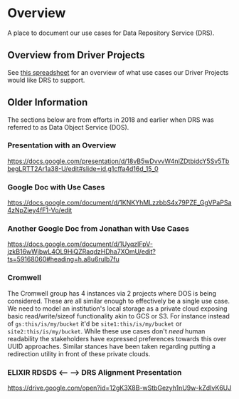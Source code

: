 # Overview

A place to document our use cases for Data Repository Service (DRS).

## Overview from Driver Projects

See [this spreadsheet](https://docs.google.com/spreadsheets/d/1BoigMy4I44Wbd0y-GRvLtUCkGmRk5RAlJYf6zJGlRWg/edit#gid=0) for an overview of what use cases our Driver Projects would like DRS to support.

## Older Information

The sections below are from efforts in 2018 and earlier when DRS was referred to as Data Object Service (DOS).

### Presentation with an Overview

https://docs.google.com/presentation/d/18vB5wDvvvW4nlZDtbidcY5Sv5TbbegLRTT2Ar1a38-U/edit#slide=id.g1cffa4d16d_15_0

### Google Doc with Use Cases

https://docs.google.com/document/d/1KNKYhMLzzbbS4x79PZE_GgVPaPSa4zNpZiey4fF1-Vo/edit

### Another Google Doc from Jonathan with Use Cases

https://docs.google.com/document/d/1UyqzlFpV-jzkB16wWjbwL4OL9HiQZRaqdzHDha7XOmU/edit?ts=59168060#heading=h.a8u6rulb7fu

### Cromwell

The Cromwell group has 4 instances via 2 projects where DOS is being considered. These are all similar enough to effectively be a single use case. We need to model an institution's local storage as a private cloud exposing basic read/write/sizeof functionality akin to GCS or S3. For instance instead of `gs:this/is/my/bucket` it'd be `site1:this/is/my/bucket` or `site2:this/is/my/bucket`. While these use cases don't *need* human readability the stakeholders have expressed preferences towards this over UUID approaches. Similar stances have been taken regarding putting a redirection utility in front of these private clouds.

### ELIXIR RDSDS <-- --> DRS Alignment Presentation

https://drive.google.com/open?id=12gK3X8B-wStbGezyh1nU9w-kZdIvK6UJ
